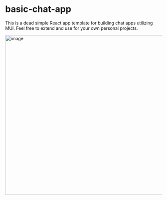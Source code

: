 # basic-chat-app
This is a dead simple React app template for building chat apps utilizing MUI. Feel free to extend and use for your own personal projects.

<img width="513" alt="image" src="https://github.com/jclin22009/basic-react-chatgpt-app/assets/13956767/4cdecd61-1399-40e6-b57e-e45e05a97bc6">
